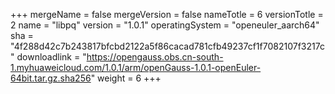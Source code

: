 +++
mergeName = false
mergeVersion = false
nameTotle = 6
versionTotle = 2
name = "libpq"
version = "1.0.1"
operatingSystem = "openeuler_aarch64"
sha = "4f288d42c7b243817bfcbd2122a5f86cacad781cfb49237cf1f7082107f3217c"
downloadlink = "https://opengauss.obs.cn-south-1.myhuaweicloud.com/1.0.1/arm/openGauss-1.0.1-openEuler-64bit.tar.gz.sha256"
weight =  6
+++